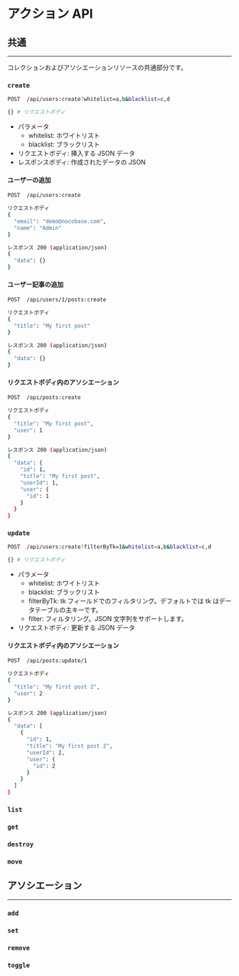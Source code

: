 # アクション API

## 共通

---

コレクションおよびアソシエーションリソースの共通部分です。

### `create`

```bash
POST  /api/users:create?whitelist=a,b&blacklist=c,d

{} # リクエストボディ
```

- パラメータ
  - whitelist: ホワイトリスト
  - blacklist: ブラックリスト
- リクエストボディ: 挿入する JSON データ
- レスポンスボディ: 作成されたデータの JSON

#### ユーザーの追加

```bash
POST  /api/users:create

リクエストボディ
{
  "email": "demo@nocobase.com",
  "name": "Admin"
}

レスポンス 200 (application/json)
{
  "data": {}
}
```

#### ユーザー記事の追加

```bash
POST  /api/users/1/posts:create

リクエストボディ
{
  "title": "My first post"
}

レスポンス 200 (application/json)
{
  "data": {}
}
```

#### リクエストボディ内のアソシエーション

```bash
POST  /api/posts:create

リクエストボディ
{
  "title": "My first post",
  "user": 1
}

レスポンス 200 (application/json)
{
  "data": {
    "id": 1,
    "title": "My first post",
    "userId": 1,
    "user": {
      "id": 1
    }
  }
}
```

### `update`

```bash
POST  /api/users:create?filterByTk=1&whitelist=a,b&blacklist=c,d

{} # リクエストボディ
```

- パラメータ
  - whitelist: ホワイトリスト
  - blacklist: ブラックリスト
  - filterByTk: tk フィールドでのフィルタリング。デフォルトでは tk はデータテーブルの主キーです。
  - filter: フィルタリング。JSON 文字列をサポートします。
- リクエストボディ: 更新する JSON データ

#### リクエストボディ内のアソシエーション

```bash
POST  /api/posts:update/1

リクエストボディ
{
  "title": "My first post 2",
  "user": 2
}

レスポンス 200 (application/json)
{
  "data": [
    {
      "id": 1,
      "title": "My first post 2",
      "userId": 2,
      "user": {
        "id": 2
      }
    }
  ]
}
```

### `list`

### `get`

### `destroy`

### `move`

## アソシエーション

---

### `add`

### `set`

### `remove`

### `toggle`

